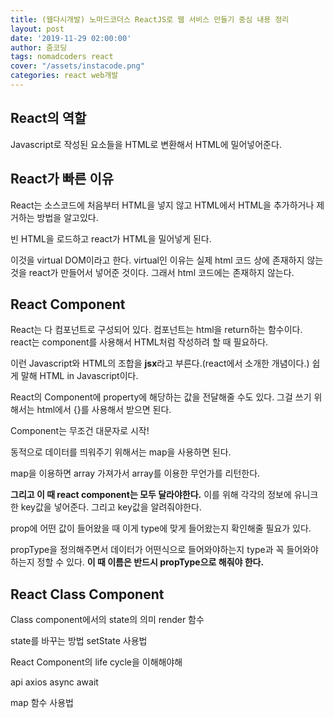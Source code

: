 ```yaml
---
title: (웹다시개발) 노마드코더스 ReactJS로 웹 서비스 만들기 중심 내용 정리
layout: post
date: '2019-11-29 02:00:00'
author: 줌코딩
tags: nomadcoders react
cover: "/assets/instacode.png"
categories: react web개발
---
```


## React의 역할

Javascript로 작성된 요소들을 HTML로 변환해서 HTML에 밀어넣어준다.

## React가 빠른 이유

React는 소스코드에 처음부터 HTML을 넣지 않고 HTML에서 HTML을 추가하거나 제거하는 방법을 알고있다.

빈 HTML을 로드하고 react가 HTML을 밀어넣게 된다.

이것을 virtual DOM이라고 한다.
virtual인 이유는 실제 html 코드 상에 존재하지 않는 것을 react가 만들어서 넣어준 것이다. 그래서 html 코드에는 존재하지 않는다.

## React Component

React는 다 컴포넌트로 구성되어 있다.
컴포넌트는 html을 return하는 함수이다.
react는 component를 사용해서 HTML처럼 작성하려 할 때 필요하다.

이런 Javascript와 HTML의 조합을 **jsx**라고 부른다.(react에서 소개한 개념이다.) 쉽게 말해 HTML in Javascript이다.

React의 Component에 property에 해당하는 값을 전달해줄 수도 있다.
그걸 쓰기 위해서는 html에서 {}를 사용해서 받으면 된다.

Component는 무조건 대문자로 시작!

동적으로 데이터를 띄워주기 위해서는 map을 사용하면 된다.

map을 이용하면 array 가져가서 array를 이용한 무언가를 리턴한다.

**그리고 이 때 react component는 모두 달라야한다.** 이를 위해 각각의 정보에 유니크한 key값을 넣어준다. 그리고 key값을 알려줘야한다.

prop에 어떤 값이 들어왔을 때 이게 type에 맞게 들어왔는지 확인해줄 필요가 있다.

propType을 정의해주면서 데이터가 어떤식으로 들어와야하는지 type과 꼭 들어와야하는지 정할 수 있다. **이 때 이름은 반드시 propType으로 해줘야 한다.**

## React Class Component


Class component에서의 state의 의미
render 함수

state를 바꾸는 방법
setState 사용법

React Component의 life cycle을 이해해야해

api
axios
async await

map 함수 사용법
